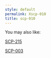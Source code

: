 ```yaml
---
style: default
permalink: Xscp-010
title: scp-010
---
```

You may also like:

[SCP-215](http://scp-wiki.net/scp-215)

[SCP-003](http://scp-wiki.net/scp-003)
